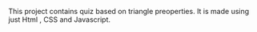 This project contains quiz based on triangle preoperties.
It is made using just Html , CSS and Javascript.
